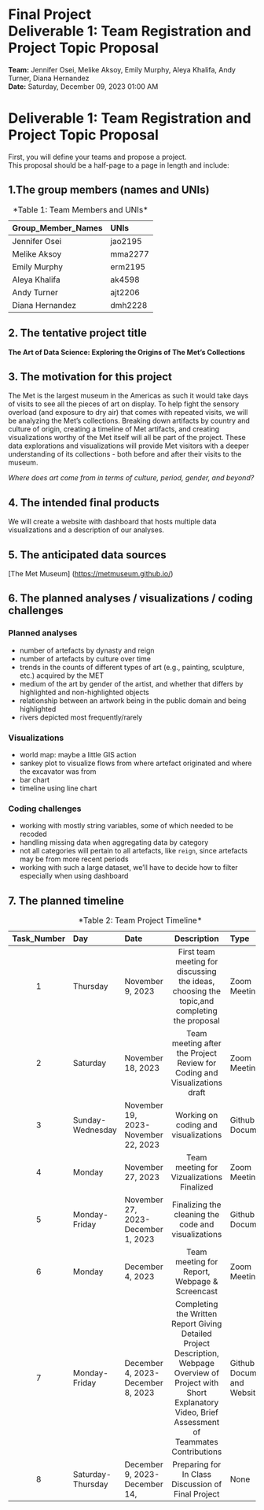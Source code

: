 Final Project <br> Deliverable 1: Team Registration and Project Topic
Proposal
================
**Team:** Jennifer Osei, Melike Aksoy, Emily Murphy, Aleya Khalifa, Andy
Turner, Diana Hernandez <br>
**Date:** Saturday, December 09, 2023 01:00 AM

# Deliverable 1: Team Registration and Project Topic Proposal

First, you will define your teams and propose a project. <br> This
proposal should be a half-page to a page in length and include:

## 1.The group members (names and UNIs)

<table>
<caption>
*Table 1: Team Members and UNIs*
</caption>
<thead>
<tr>
<th style="text-align:left;">
Group_Member_Names
</th>
<th style="text-align:left;">
UNIs
</th>
</tr>
</thead>
<tbody>
<tr>
<td style="text-align:left;">
Jennifer Osei
</td>
<td style="text-align:left;">
jao2195
</td>
</tr>
<tr>
<td style="text-align:left;">
Melike Aksoy
</td>
<td style="text-align:left;">
mma2277
</td>
</tr>
<tr>
<td style="text-align:left;">
Emily Murphy
</td>
<td style="text-align:left;">
erm2195
</td>
</tr>
<tr>
<td style="text-align:left;">
Aleya Khalifa
</td>
<td style="text-align:left;">
ak4598
</td>
</tr>
<tr>
<td style="text-align:left;">
Andy Turner
</td>
<td style="text-align:left;">
ajt2206
</td>
</tr>
<tr>
<td style="text-align:left;">
Diana Hernandez
</td>
<td style="text-align:left;">
dmh2228
</td>
</tr>
</tbody>
</table>

## 2. The tentative project title

**The Art of Data Science: Exploring the Origins of The Met’s
Collections**

## 3. The motivation for this project

The Met is the largest museum in the Americas as such it would take days
of visits to see all the pieces of art on display. To help fight the
sensory overload (and exposure to dry air) that comes with repeated
visits, we will be analyzing the Met’s collections. Breaking down
artifacts by country and culture of origin, creating a timeline of Met
artifacts, and creating visualizations worthy of the Met itself will all
be part of the project. These data explorations and visualizations will
provide Met visitors with a deeper understanding of its collections -
both before and after their visits to the museum.

*Where does art come from in terms of culture, period, gender, and
beyond?*

## 4. The intended final products

We will create a website with dashboard that hosts multiple data
visualizations and a description of our analyses.

## 5. The anticipated data sources

\[The Met Museum\] (<https://metmuseum.github.io/>)

## 6. The planned analyses / visualizations / coding challenges

### Planned analyses

- number of artefacts by dynasty and reign
- number of artefacts by culture over time
- trends in the counts of different types of art (e.g., painting,
  sculpture, etc.) acquired by the MET
- medium of the art by gender of the artist, and whether that differs by
  highlighted and non-highlighted objects
- relationship between an artwork being in the public domain and being
  highlighted
- rivers depicted most frequently/rarely

### Visualizations

- world map: maybe a little GIS action
- sankey plot to visualize flows from where artefact originated and
  where the excavator was from
- bar chart
- timeline using line chart

### Coding challenges

- working with mostly string variables, some of which needed to be
  recoded
- handling missing data when aggregating data by category
- not all categories will pertain to all artefacts, like `reign`, since
  artefacts may be from more recent periods
- working with such a large dataset, we’ll have to decide how to filter
  especially when using dashboard

## 7. The planned timeline

<table>
<caption>
*Table 2: Team Project Timeline*
</caption>
<thead>
<tr>
<th style="text-align:center;">
Task_Number
</th>
<th style="text-align:left;">
Day
</th>
<th style="text-align:left;">
Date
</th>
<th style="text-align:center;">
Description
</th>
<th style="text-align:left;">
Type
</th>
</tr>
</thead>
<tbody>
<tr>
<td style="text-align:center;">
1
</td>
<td style="text-align:left;">
Thursday
</td>
<td style="text-align:left;">
November 9, 2023
</td>
<td style="text-align:center;">
First team meeting for discussing the ideas, choosing the topic,and
completing the proposal
</td>
<td style="text-align:left;">
Zoom Meeting
</td>
</tr>
<tr>
<td style="text-align:center;">
2
</td>
<td style="text-align:left;">
Saturday
</td>
<td style="text-align:left;">
November 18, 2023
</td>
<td style="text-align:center;">
Team meeting after the Project Review for Coding and Visualizations
draft
</td>
<td style="text-align:left;">
Zoom Meeting
</td>
</tr>
<tr>
<td style="text-align:center;">
3
</td>
<td style="text-align:left;">
Sunday-Wednesday
</td>
<td style="text-align:left;">
November 19, 2023-November 22, 2023
</td>
<td style="text-align:center;">
Working on coding and visualizations
</td>
<td style="text-align:left;">
Github Document
</td>
</tr>
<tr>
<td style="text-align:center;">
4
</td>
<td style="text-align:left;">
Monday
</td>
<td style="text-align:left;">
November 27, 2023
</td>
<td style="text-align:center;">
Team meeting for Vizualizations Finalized
</td>
<td style="text-align:left;">
Zoom Meeting
</td>
</tr>
<tr>
<td style="text-align:center;">
5
</td>
<td style="text-align:left;">
Monday-Friday
</td>
<td style="text-align:left;">
November 27, 2023-December 1, 2023
</td>
<td style="text-align:center;">
Finalizing the cleaning the code and visualizations
</td>
<td style="text-align:left;">
Github Document
</td>
</tr>
<tr>
<td style="text-align:center;">
6
</td>
<td style="text-align:left;">
Monday
</td>
<td style="text-align:left;">
December 4, 2023
</td>
<td style="text-align:center;">
Team meeting for Report, Webpage & Screencast
</td>
<td style="text-align:left;">
Zoom Meeting
</td>
</tr>
<tr>
<td style="text-align:center;">
7
</td>
<td style="text-align:left;">
Monday-Friday
</td>
<td style="text-align:left;">
December 4, 2023-December 8, 2023
</td>
<td style="text-align:center;">
Completing the Written Report Giving Detailed Project Description,
Webpage Overview of Project with Short Explanatory Video, Brief
Assessment of Teammates Contributions
</td>
<td style="text-align:left;">
Github Document and Website
</td>
</tr>
<tr>
<td style="text-align:center;">
8
</td>
<td style="text-align:left;">
Saturday-Thursday
</td>
<td style="text-align:left;">
December 9, 2023- December 14,
</td>
<td style="text-align:center;">
Preparing for In Class Discussion of Final Project
</td>
<td style="text-align:left;">
None
</td>
</tr>
</tbody>
</table>
